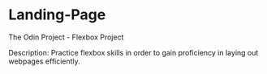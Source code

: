 # Landing-Page
The Odin Project - Flexbox Project

Description: Practice flexbox skills in order to gain proficiency in laying out webpages efficiently.
